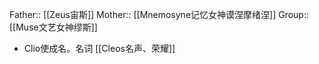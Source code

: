 Father:: [[Zeus宙斯]] 
Mother:: [[Mnemosyne记忆女神谟涅摩绪涅]]
Group:: [[Muse文艺女神缪斯]]

- Clio使成名。名词 [[Cleos名声、荣耀]]